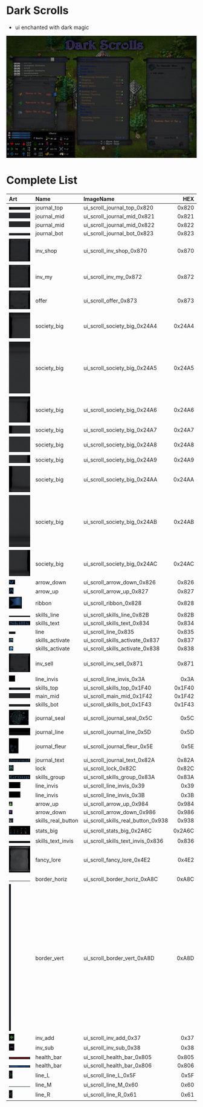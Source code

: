 
# Dark Scrolls
- ui enchanted with dark magic

![Dark Scrolls](00_dark_scrolls_comp_01.jpg?raw=true "Dark Scrolls")

# Complete List
| Art      |   Name  |  ImageName |  HEX     |    
| :---        | :----- |    :---   | ---: |
| ![journal_top](ui_scroll_journal_top_0x820.bmp?raw=true ) |journal_top | ui_scroll_journal_top_0x820 | 0x820 |
| ![journal_mid](ui_scroll_journal_mid_0x821.bmp?raw=true ) |journal_mid | ui_scroll_journal_mid_0x821 | 0x821 |
| ![journal_mid](ui_scroll_journal_mid_0x822.bmp?raw=true ) |journal_mid | ui_scroll_journal_mid_0x822 | 0x822 |
| ![journal_bot](ui_scroll_journal_bot_0x823.bmp?raw=true ) |journal_bot | ui_scroll_journal_bot_0x823 | 0x823 |
| ![inv_shop](ui_scroll_inv_shop_0x870.bmp?raw=true ) |inv_shop | ui_scroll_inv_shop_0x870 | 0x870 |
| ![inv_my](ui_scroll_inv_my_0x872.bmp?raw=true ) |inv_my | ui_scroll_inv_my_0x872 | 0x872 |
| ![offer](ui_scroll_offer_0x873.bmp?raw=true ) |offer | ui_scroll_offer_0x873 | 0x873 |
| ![society_big](ui_scroll_society_big_0x24A4.bmp?raw=true ) |society_big | ui_scroll_society_big_0x24A4 | 0x24A4 |
| ![society_big](ui_scroll_society_big_0x24A5.bmp?raw=true ) |society_big | ui_scroll_society_big_0x24A5 | 0x24A5 |
| ![society_big](ui_scroll_society_big_0x24A6.bmp?raw=true ) |society_big | ui_scroll_society_big_0x24A6 | 0x24A6 |
| ![society_big](ui_scroll_society_big_0x24A7.bmp?raw=true ) |society_big | ui_scroll_society_big_0x24A7 | 0x24A7 |
| ![society_big](ui_scroll_society_big_0x24A8.bmp?raw=true ) |society_big | ui_scroll_society_big_0x24A8 | 0x24A8 |
| ![society_big](ui_scroll_society_big_0x24A9.bmp?raw=true ) |society_big | ui_scroll_society_big_0x24A9 | 0x24A9 |
| ![society_big](ui_scroll_society_big_0x24AA.bmp?raw=true ) |society_big | ui_scroll_society_big_0x24AA | 0x24AA |
| ![society_big](ui_scroll_society_big_0x24AB.bmp?raw=true ) |society_big | ui_scroll_society_big_0x24AB | 0x24AB |
| ![society_big](ui_scroll_society_big_0x24AC.bmp?raw=true ) |society_big | ui_scroll_society_big_0x24AC | 0x24AC |
| ![arrow_down](ui_scroll_arrow_down_0x826.bmp?raw=true ) |arrow_down | ui_scroll_arrow_down_0x826 | 0x826 |
| ![arrow_up](ui_scroll_arrow_up_0x827.bmp?raw=true ) |arrow_up | ui_scroll_arrow_up_0x827 | 0x827 |
| ![ribbon](ui_scroll_ribbon_0x828.bmp?raw=true ) |ribbon | ui_scroll_ribbon_0x828 | 0x828 |
| ![skills_line](ui_scroll_skills_line_0x82B.bmp?raw=true ) |skills_line | ui_scroll_skills_line_0x82B | 0x82B |
| ![skills_text](ui_scroll_skills_text_0x834.bmp?raw=true ) |skills_text | ui_scroll_skills_text_0x834 | 0x834 |
| ![line](ui_scroll_line_0x835.bmp?raw=true ) |line | ui_scroll_line_0x835 | 0x835 |
| ![skills_activate](ui_scroll_skills_activate_0x837.bmp?raw=true ) |skills_activate | ui_scroll_skills_activate_0x837 | 0x837 |
| ![skills_activate](ui_scroll_skills_activate_0x838.bmp?raw=true ) |skills_activate | ui_scroll_skills_activate_0x838 | 0x838 |
| ![inv_sell](ui_scroll_inv_sell_0x871.bmp?raw=true ) |inv_sell | ui_scroll_inv_sell_0x871 | 0x871 |
| ![line_invis](ui_scroll_line_invis_0x3A.bmp?raw=true ) |line_invis | ui_scroll_line_invis_0x3A | 0x3A |
| ![skills_top](ui_scroll_skills_top_0x1F40.bmp?raw=true ) |skills_top | ui_scroll_skills_top_0x1F40 | 0x1F40 |
| ![main_mid](ui_scroll_main_mid_0x1F42.bmp?raw=true ) |main_mid | ui_scroll_main_mid_0x1F42 | 0x1F42 |
| ![skills_bot](ui_scroll_skills_bot_0x1F43.bmp?raw=true ) |skills_bot | ui_scroll_skills_bot_0x1F43 | 0x1F43 |
| ![journal_seal](ui_scroll_journal_seal_0x5C.bmp?raw=true ) |journal_seal | ui_scroll_journal_seal_0x5C | 0x5C |
| ![journal_line](ui_scroll_journal_line_0x5D.bmp?raw=true ) |journal_line | ui_scroll_journal_line_0x5D | 0x5D |
| ![journal_fleur](ui_scroll_journal_fleur_0x5E.bmp?raw=true ) |journal_fleur | ui_scroll_journal_fleur_0x5E | 0x5E |
| ![journal_text](ui_scroll_journal_text_0x82A.bmp?raw=true ) |journal_text | ui_scroll_journal_text_0x82A | 0x82A |
| ![lock](ui_scroll_lock_0x82C.bmp?raw=true ) |lock | ui_scroll_lock_0x82C | 0x82C |
| ![skills_group](ui_scroll_skills_group_0x83A.bmp?raw=true ) |skills_group | ui_scroll_skills_group_0x83A | 0x83A |
| ![line_invis](ui_scroll_line_invis_0x39.bmp?raw=true ) |line_invis | ui_scroll_line_invis_0x39 | 0x39 |
| ![line_invis](ui_scroll_line_invis_0x3B.bmp?raw=true ) |line_invis | ui_scroll_line_invis_0x3B | 0x3B |
| ![arrow_up](ui_scroll_arrow_up_0x984.bmp?raw=true ) |arrow_up | ui_scroll_arrow_up_0x984 | 0x984 |
| ![arrow_down](ui_scroll_arrow_down_0x986.bmp?raw=true ) |arrow_down | ui_scroll_arrow_down_0x986 | 0x986 |
| ![skills_real_button](ui_scroll_skills_real_button_0x938.bmp?raw=true ) |skills_real_button | ui_scroll_skills_real_button_0x938 | 0x938 |
| ![stats_big](ui_scroll_stats_big_0x2A6C.bmp?raw=true ) |stats_big | ui_scroll_stats_big_0x2A6C | 0x2A6C |
| ![skills_text_invis](ui_scroll_skills_text_invis_0x836.bmp?raw=true ) |skills_text_invis | ui_scroll_skills_text_invis_0x836 | 0x836 |
| ![fancy_lore](ui_scroll_fancy_lore_0x4E2.bmp?raw=true ) |fancy_lore | ui_scroll_fancy_lore_0x4E2 | 0x4E2 |
| ![border_horiz](ui_scroll_border_horiz_0xA8C.bmp?raw=true ) |border_horiz | ui_scroll_border_horiz_0xA8C | 0xA8C |
| ![border_vert](ui_scroll_border_vert_0xA8D.bmp?raw=true ) |border_vert | ui_scroll_border_vert_0xA8D | 0xA8D |
| ![inv_add](ui_scroll_inv_add_0x37.bmp?raw=true ) |inv_add | ui_scroll_inv_add_0x37 | 0x37 |
| ![inv_sub](ui_scroll_inv_sub_0x38.bmp?raw=true ) |inv_sub | ui_scroll_inv_sub_0x38 | 0x38 |
| ![health_bar](ui_scroll_health_bar_0x805.bmp?raw=true ) |health_bar | ui_scroll_health_bar_0x805 | 0x805 |
| ![health_bar](ui_scroll_health_bar_0x806.bmp?raw=true ) |health_bar | ui_scroll_health_bar_0x806 | 0x806 |
| ![line_L](ui_scroll_line_L_0x5F.bmp?raw=true ) |line_L | ui_scroll_line_L_0x5F | 0x5F |
| ![line_M](ui_scroll_line_M_0x60.bmp?raw=true ) |line_M | ui_scroll_line_M_0x60 | 0x60 |
| ![line_R](ui_scroll_line_R_0x61.bmp?raw=true ) |line_R | ui_scroll_line_R_0x61 | 0x61 |